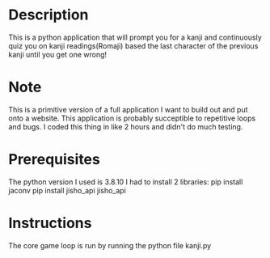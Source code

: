 # Description
This is a python application that will prompt you for a kanji and continuously quiz you on kanji readings(Romaji) based the last character of the previous kanji until you get one wrong!

# Note
This is a primitive version of a full application I want to build out and put onto a website. This application is probably succeptible to repetitive loops and bugs. I coded this thing in like 2 hours and didn't do much testing.

# Prerequisites
The python version I used is 3.8.10
I had to install 2 libraries: 
pip install jaconv
pip install jisho_api
jisho_api

# Instructions
The core game loop is run by running the python file kanji.py
